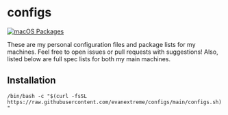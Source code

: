 # configs

[![macOS Packages](https://github.com/evanextreme/configs/actions/workflows/package_verification.yml/badge.svg)](https://github.com/evanextreme/configs/actions/workflows/package_verification.yml)

These are my personal configuration files and package lists for my machines. Feel free to open issues or pull requests with suggestions! Also, listed below are full spec lists for both my main machines.

## Installation

`/bin/bash -c "$(curl -fsSL https://raw.githubusercontent.com/evanextreme/configs/main/configs.sh)"`

